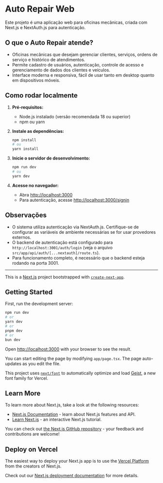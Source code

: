 # Auto Repair Web

Este projeto é uma aplicação web para oficinas mecânicas, criada com Next.js e NextAuth.js para autenticação.

## O que o Auto Repair atende?

- Oficinas mecânicas que desejam gerenciar clientes, serviços, ordens de serviço e histórico de atendimentos.
- Permite cadastro de usuários, autenticação, controle de acesso e gerenciamento de dados dos clientes e veículos.
- Interface moderna e responsiva, fácil de usar tanto em desktop quanto em dispositivos móveis.

## Como rodar localmente

1. **Pré-requisitos:**
   - Node.js instalado (versão recomendada 18 ou superior)
   - npm ou yarn

2. **Instale as dependências:**
   ```bash
   npm install
   # ou
   yarn install
   ```

3. **Inicie o servidor de desenvolvimento:**
   ```bash
   npm run dev
   # ou
   yarn dev
   ```

4. **Acesse no navegador:**
   - Abra [http://localhost:3000](http://localhost:3000)
   - Para autenticação, acesse [http://localhost:3000/signin](http://localhost:3000/signin)

## Observações

- O sistema utiliza autenticação via NextAuth.js. Certifique-se de configurar as variáveis de ambiente necessárias se for usar provedores externos.
- O backend de autenticação está configurado para `http://localhost:3001/auth/login` (veja o arquivo `src/app/api/auth/[...nextauth]/route.ts`).
- Para funcionamento completo, é necessário que o backend esteja rodando na porta 3001.

---

This is a [Next.js](https://nextjs.org) project bootstrapped with [`create-next-app`](https://nextjs.org/docs/app/api-reference/cli/create-next-app).

## Getting Started

First, run the development server:

```bash
npm run dev
# or
yarn dev
# or
pnpm dev
# or
bun dev
```

Open [http://localhost:3000](http://localhost:3000) with your browser to see the result.

You can start editing the page by modifying `app/page.tsx`. The page auto-updates as you edit the file.

This project uses [`next/font`](https://nextjs.org/docs/app/building-your-application/optimizing/fonts) to automatically optimize and load [Geist](https://vercel.com/font), a new font family for Vercel.

## Learn More

To learn more about Next.js, take a look at the following resources:

- [Next.js Documentation](https://nextjs.org/docs) - learn about Next.js features and API.
- [Learn Next.js](https://nextjs.org/learn) - an interactive Next.js tutorial.

You can check out [the Next.js GitHub repository](https://github.com/vercel/next.js) - your feedback and contributions are welcome!

## Deploy on Vercel

The easiest way to deploy your Next.js app is to use the [Vercel Platform](https://vercel.com/new?utm_medium=default-template&filter=next.js&utm_source=create-next-app&utm_campaign=create-next-app-readme) from the creators of Next.js.

Check out our [Next.js deployment documentation](https://nextjs.org/docs/app/building-your-application/deploying) for more details.
